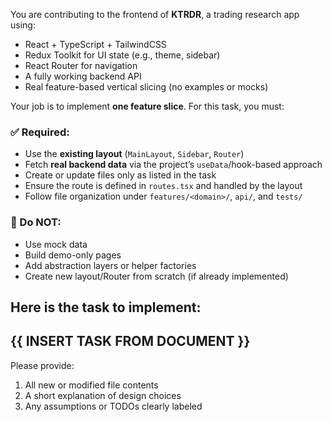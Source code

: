 You are contributing to the frontend of **KTRDR**, a trading research app using:

- React + TypeScript + TailwindCSS
- Redux Toolkit for UI state (e.g., theme, sidebar)
- React Router for navigation
- A fully working backend API
- Real feature-based vertical slicing (no examples or mocks)

Your job is to implement **one feature slice**. For this task, you must:

### ✅ Required:
- Use the **existing layout** (`MainLayout`, `Sidebar`, `Router`)
- Fetch **real backend data** via the project’s `useData`/hook-based approach
- Create or update files only as listed in the task
- Ensure the route is defined in `routes.tsx` and handled by the layout
- Follow file organization under `features/<domain>/`, `api/`, and `tests/`

### 🚫 Do NOT:
- Use mock data
- Build demo-only pages
- Add abstraction layers or helper factories
- Create new layout/Router from scratch (if already implemented)

Here is the task to implement:
---
{{ INSERT TASK FROM DOCUMENT }}
---
Please provide:
1. All new or modified file contents
2. A short explanation of design choices
3. Any assumptions or TODOs clearly labeled
